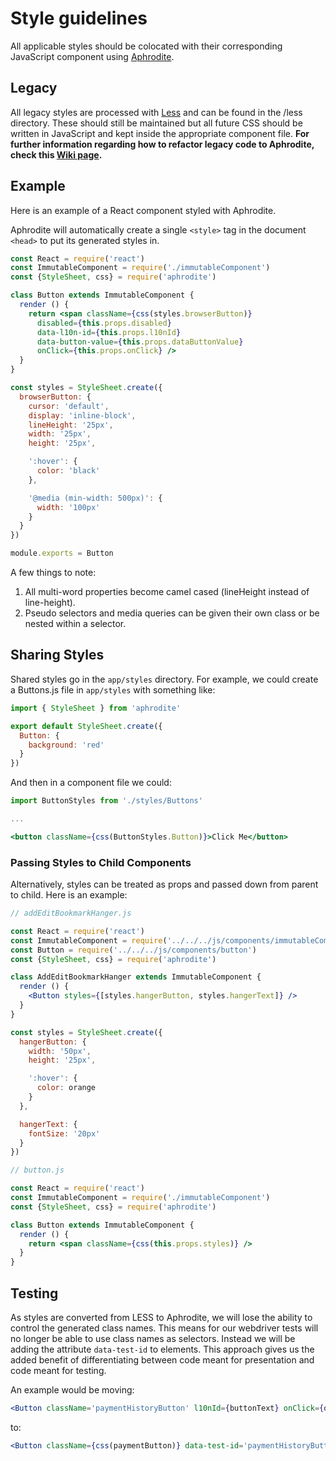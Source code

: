 # Style guidelines

All applicable styles should be colocated with their corresponding JavaScript component using [Aphrodite](https://github.com/Khan/aphrodite).

## Legacy

All legacy styles are processed with [Less](http://lesscss.org/) and can be found in the /less directory. These should still be maintained but all future CSS should be written in JavaScript and kept inside the appropriate component file. **For further information regarding how to refactor legacy code to Aphrodite, check this [Wiki page](https://github.com/brave/browser-laptop/wiki/Refactoring-styles-to-Aphrodite).**

## Example

Here is an example of a React component styled with Aphrodite.

Aphrodite will automatically create a single `<style>` tag in the document `<head>` to put its generated styles in.

```jsx
const React = require('react')
const ImmutableComponent = require('./immutableComponent')
const {StyleSheet, css} = require('aphrodite')

class Button extends ImmutableComponent {
  render () {
    return <span className={css(styles.browserButton)}
      disabled={this.props.disabled}
      data-l10n-id={this.props.l10nId}
      data-button-value={this.props.dataButtonValue}
      onClick={this.props.onClick} />
  }
}

const styles = StyleSheet.create({
  browserButton: {
    cursor: 'default',
    display: 'inline-block',
    lineHeight: '25px',
    width: '25px',
    height: '25px',

    ':hover': {
      color: 'black'
    },

    '@media (min-width: 500px)': {
      width: '100px'
    }
  }
})

module.exports = Button
```

A few things to note:

1. All multi-word properties become camel cased (lineHeight instead of line-height).
2. Pseudo selectors and media queries can be given their own class or be nested within a selector.

## Sharing Styles

Shared styles go in the `app/styles` directory. For example, we could create a Buttons.js file in `app/styles` with something like:

```jsx
import { StyleSheet } from 'aphrodite'

export default StyleSheet.create({
  Button: {
    background: 'red'
  }
})
```

And then in a component file we could:

```jsx
import ButtonStyles from './styles/Buttons'

...

<button className={css(ButtonStyles.Button)}>Click Me</button>
```


### Passing Styles to Child Components

Alternatively, styles can be treated as props and passed down from parent to child. Here is an example:

```jsx
// addEditBookmarkHanger.js

const React = require('react')
const ImmutableComponent = require('../../../js/components/immutableComponent')
const Button = require('../../../js/components/button')
const {StyleSheet, css} = require('aphrodite')

class AddEditBookmarkHanger extends ImmutableComponent {
  render () {
    <Button styles={[styles.hangerButton, styles.hangerText]} />
  }
}

const styles = StyleSheet.create({
  hangerButton: {
    width: '50px',
    height: '25px',

    ':hover': {
      color: orange
    }
  },

  hangerText: {
    fontSize: '20px'
  }
})

// button.js

const React = require('react')
const ImmutableComponent = require('./immutableComponent')
const {StyleSheet, css} = require('aphrodite')

class Button extends ImmutableComponent {
  render () {
    return <span className={css(this.props.styles)} />
  }
}
```

## Testing

As styles are converted from LESS to Aphrodite, we will lose the ability to control the generated class names. This means for our webdriver tests will no longer be able to use class names as selectors. Instead we will be adding the attribute `data-test-id` to elements. This approach gives us the added benefit of differentiating between code meant for presentation and code meant for testing.

An example would be moving:

```jsx
<Button className='paymentHistoryButton' l10nId={buttonText} onClick={onButtonClick.bind(this)} />
```

to:

```jsx
<Button className={css(paymentButton)} data-test-id='paymentHistoryButton' l10nId={buttonText} onClick={onButtonClick.bind(this)} />
```
